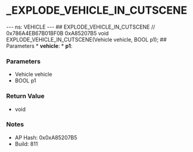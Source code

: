 # _EXPLODE_VEHICLE_IN_CUTSCENE

--- ns: VEHICLE --- ## EXPLODE_VEHICLE_IN_CUTSCENE  // 0x786A4EB67B01BF0B 0xA85207B5 void EXPLODE_VEHICLE_IN_CUTSCENE(Vehicle vehicle, BOOL p1);   ## Parameters * **vehicle**: * **p1**:

### Parameters
* Vehicle vehicle
* BOOL p1

### Return Value
* void

### Notes
* AP Hash: 0x0xA85207B5
* Build: 811

